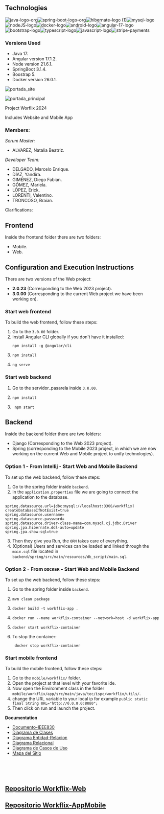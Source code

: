 ## Technologies

![java-logo-org](https://github.com/workflix/workflix-full/assets/70522049/b97d584e-c949-4e9e-b755-aad5d18db34b)![spring-boot-logo-org](https://github.com/workflix/workflix-full/assets/70522049/63484bfb-635b-4a0a-8c94-6049121e4117)![hibernate-logo (1)](https://github.com/workflix/workflix-full/assets/70522049/f81cae6d-0844-44e1-9e18-6d63d447b659)![mysql-logo](https://github.com/workflix/workflix-full/assets/70522049/799f4400-b473-47d7-9fc8-55586ddec3c3)![nodeJS-logo](https://github.com/workflix/workflix-full/assets/70522049/4836e72f-fa6a-448a-8521-0be0ab96d7c4)![docker-logo](https://github.com/workflix/workflix-full/assets/70522049/b5ad4115-6611-4ede-a395-402d48c1992e)![android-logo](https://github.com/workflix/workflix-full/assets/70522049/da93a704-f45b-46c9-96f1-64e4643461df)![angular-17-logo](https://github.com/workflix/workflix-full/assets/70522049/80ce7810-ac2e-4ae8-a310-af376399ac19)![bootstrap-logo](https://github.com/workflix/workflix-full/assets/70522049/7d8ac35b-aec0-4af4-b190-9d8aa3eb219b)![typescript-logo](https://github.com/workflix/workflix-full/assets/70522049/2599aae0-34bf-4b46-b7fe-a0d3b3445569)![javascript-logo](https://github.com/workflix/workflix-full/assets/70522049/0220ee5d-7ae0-402c-8d11-16b7e8769d96)![stripe-payments](https://github.com/workflix/workflix-full/assets/70522049/ace909fc-497d-4e0c-9edf-fd6d2028bf0d)












### Versions Used
- Java 17.
- Angular version 17.1.2.
- Node version 21.6.1.
- SpringBoot 3.1.4.
- Boostrap 5.
- Docker version 26.0.1.

<div>

 ![portada_site](https://github.com/workflix/workflix-full/assets/95662710/7f403f76-eb64-4e38-a614-608a6cf09aba)

![portada_principal](https://github.com/workflix/workflix-full/assets/95662710/0dc0905c-ca02-4b66-8a39-0996dd14fc38)



Project Worflix 2024

Includes Website and Mobile App
</div>

### Members:

_Scrum Master:_
* ALVAREZ, Natalia Beatriz.

_Developer Team:_
* DELGADO, Marcelo Enrique.
* DÍAZ, Yandira.
* GIMÉNEZ, Diego Fabian.
* GÓMEZ, Mariela.
* LÓPEZ, Erick.
* LORENTI, Valentino.
* TRONCOSO, Braian.

Clarifications: 

## Frontend

Inside the frontend folder there are two folders:
* Mobile.
* Web.

## Configuration and Execution Instructions

There are two versions of the Web project:

- **2.0.23** (Corresponding to the Web 2023 project).
- **3.0.00** (Corresponding to the current Web project we have been working on).

### Start web frontend

To build the web frontend, follow these steps:

1. Go to the `3.0.00` folder.
2. Install Angular CLI globally if you don't have it installed:
   ```
   npm install -g @angular/cli
   ```
3. ```
   npm install
   ```
4. ```
   ng serve
   ```

### Start web backend

1. Go to the servidor_pasarela inside `3.0.00`.
2. ```
   npm install
   ```
 3.
    ```
     npm start
    ```

## Backend
Inside the backend folder there are two folders:
* Django (Corresponding to the Web 2023 project).
* Spring (corresponding to the Mobile 2023 project, in which we are now working on the current Web and Mobile project to unify technologies).

### Option 1 - From Intellij - Start Web and Mobile Backend

To set up the web backend, follow these steps:
1. Go to the spring folder inside `backend`.
2. In the `application.properties` file we are going to connect the application to the database.

```plaintext
spring.datasource.url=jdbc:mysql://localhost:3306/workflix?createDatabaseIfNotExist=true
spring.datasource.username=
spring.datasource.password=
spring.datasource.driver-class-name=com.mysql.cj.jdbc.Driver
spring.jpa.hibernate.ddl-auto=update
spring.jpa.show-sql=true
```
3. Then they give you Run, the `ORM` takes care of everything.
4. (Optional) Users and services can be loaded and linked through the `main.sql` file located in `backend/spring/src/main/resources/db_script/main.sql`.

### Option 2 - From `DOCKER` - Start Web and Mobile Backend

To set up the web backend, follow these steps:
1. Go to the spring folder inside `backend`.
2. ```
   mvn clean package
   ```
3. ```
   docker build -t workflix-app .
   ```
4. ```
   docker run --name workflix-container --network=host -d workflix-app
   ```
5. ```
   docker start workflix-container
   ```
6. To stop the container:
   ```
    docker stop workflix-container
   ```
### Start mobile frontend

To build the mobile frontend, follow these steps:

1. Go to the `mobile/workflix/` folder.
2. Open the project at that level with your favorite ide.
3. Now open the Environment class in the folder `mobile/workflix/app/src/main/java/tec/ispc/workflix/utils/`.
4. change the URL variable to your local ip for example `public static final String URL="http://0.0.0.0:8080";`
5. Then click on run and launch the project.
   
**Documentation**

* [Documento-IEEE830](https://github.com/workflix/workflix-full/wiki/Documento-IEEE830)
* [Diagrama de Clases](https://github.com/workflix/workflix-full/wiki/Diagrama-de-Clases)
* [Diagrama Entidad-Relacion](https://github.com/workflix/workflix-full/wiki/Diagrama-Entidad%E2%80%90Relacion-(ER))
* [Diagrama Relacional](https://github.com/workflix/workflix-full/wiki/Diagrama-Relacional)
* [Diagrama de Casos de Uso](https://github.com/workflix/workflix-full/wiki/Diagrama-Casos-de-Uso)
* [Mapa del Sitio](https://github.com/workflix/workflix-full/wiki/Mapa-del-Sitio)





</div><br /><br /><br />

## [Repositorio Workflix-Web](https://github.com/workflix/workflix-web)
## [Repositorio Workflix-AppMobile](https://github.com/workflix/workflix-mobile)
